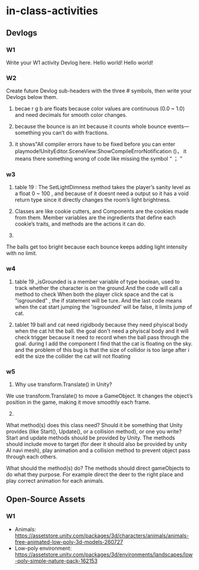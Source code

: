 # in-class-activities
## Devlogs
### W1
Write your W1 activity Devlog here. Hello world!
Hello world!
### W2
Create future Devlog sub-headers with the three # symbols, then write your Devlogs below them.

1. becae r g b are floats because color values are continuous (0.0 ~ 1.0) and need decimals for smooth color changes.

2. because the bounce is an int because it counts whole bounce events—something you can’t do with fractions.

3. it shows"All compiler errors have to be fixed before you can enter playmode!UnityEditor.SceneView:ShowCompileErrorNotification ()， it means there something wrong of code like missing the symbol “ ； ”

### w3

1. table 19 : The SetLightDimness method takes the player’s sanity level as a float 0 ~ 100 , and because of it doesnt need a output so it has a void return type since it directly changes the room’s light brightness.

2. Classes are like cookie cutters, and Components are the cookies made from them.
Member variables are the ingredients that define each cookie’s traits, and methods are the actions it can do.

3. 
The balls get too bright because each bounce keeps adding light intensity with no limit.


### w4

1.   table 19 
  _isGrounded is a member variable of type boolean, used to track whether the character is on the ground.And the code will call a method to check When both the player click space and the cat is "isgrounded" , the if statement will be ture. And the last code  means when the cat start jumping the 'isgrounded' will be false, it limits jump of cat.

2. tablet 19
 ball and cat need rigidbody because they need phyiscal body when the cat hit the ball. the goal don't need a phyiscal body and it will check trigger because it need to record when the ball pass through the goal. during I add the component I find that the cat is floating on the sky. and the problem of this bug is that the size of collidor is too large after i edit the size the collider the cat will not floating

### w5

 1. Why use transform.Translate() in Unity?

 We use transform.Translate() to move a GameObject. It changes the object’s position in the game, making it move smoothly each frame.

 2. 
What method(s) does this class need? Should it be something that Unity provides (like Start(), Update(), or a collision method), or one you write?
Start and update methods should be provided by Unity. The methods should include move to target (for deer it should also be provided by unity AI navi mesh), play animation and a collision method to prevent object pass through each others. 

What should the method(s) do?
The methods should direct gameObjects to do what they purpose. For example direct the deer to the right place and play correct animation for each animals.

## Open-Source Assets
### W1
- Animals: https://assetstore.unity.com/packages/3d/characters/animals/animals-free-animated-low-poly-3d-models-260727 
- Low-poly environment: https://assetstore.unity.com/packages/3d/environments/landscapes/low-poly-simple-nature-pack-162153 

